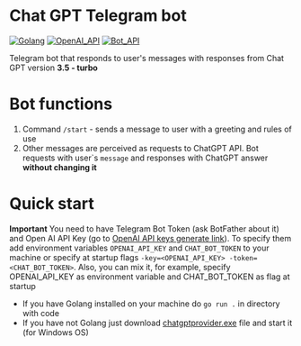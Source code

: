 # Chat GPT Telegram bot
[![Golang](https://img.shields.io/github/go-mod/go-version/nskryukov/chatgpt_tg_bot)](https://go.dev/blog/go1.18)
[![OpenAI_API](https://img.shields.io/badge/OpenAI%20API-April%2C%202023-blue)](https://platform.openai.com/docs/guides/chat)
[![Bot_API](https://img.shields.io/badge/Telegram%20Bot%20API-April%2C%202023-blue)](https://core.telegram.org/bots/api)

Telegram bot that responds to user's messages with responses from Chat GPT version **3.5 - turbo**

# Bot functions
1. Command ```/start``` - sends a message to user with a greeting and rules of use
2. Other messages are perceived as requests to ChatGPT API. Bot requests with user`s ```message``` and responses with ChatGPT answer **without changing it**

# Quick start

**Important** You need to have Telegram Bot Token (ask BotFather about it) and Open AI API Key (go to [OpenAI API keys generate link](https://platform.openai.com/account/api-keys)). To specify them add environment variables ```OPENAI_API_KEY``` and ```CHAT_BOT_TOKEN``` to your machine or specify at startup flags ```-key=<OPENAI_API_KEY> -token=<CHAT_BOT_TOKEN>```. Also, you can mix it, for example, specify OPENAI_API_KEY as environment variable and CHAT_BOT_TOKEN as flag at startup

* If you have Golang installed on your machine do ```go run .``` in directory with code
* If you have not Golang just download [chatgptprovider.exe](https://github.com/NSKryukov/chatgpt_tg_bot/blob/main/chatgptprovider.exe) file and start it (for Windows OS)
